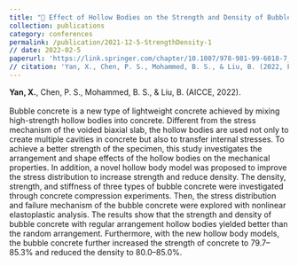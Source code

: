 ```yaml
---
title: "🔹 Effect of Hollow Bodies on the Strength and Density of Bubble Concrete"
collection: publications
category: conferences
permalink: /publication/2021-12-5-StrengthDensity-1
// date: 2022-02-5
paperurl: 'https://link.springer.com/chapter/10.1007/978-981-99-6018-7_10'
// citation: 'Yan, X., Chen, P. S., Mohammed, B. S., & Liu, B. (2022, February). Effect of Hollow Bodies on the Strength and Density of Bubble Concrete. In AWAM International Conference on Civil Engineering (pp. 133-149). Singapore: Springer Nature Singapore.'
---
```

**Yan, X.**, Chen, P. S., Mohammed, B. S., & Liu, B. (AICCE, 2022). <br><br>
Bubble concrete is a new type of lightweight concrete achieved by mixing high-strength hollow bodies into concrete. Different from the stress mechanism of the voided biaxial slab, the hollow bodies are used not only to create multiple cavities in concrete but also to transfer internal stresses. To achieve a better strength of the specimen, this study investigates the arrangement and shape effects of the hollow bodies on the mechanical properties. In addition, a novel hollow body model was proposed to improve the stress distribution to increase strength and reduce density. The density, strength, and stiffness of three types of bubble concrete were investigated through concrete compression experiments. Then, the stress distribution and failure mechanism of the bubble concrete were explored with nonlinear elastoplastic analysis. The results show that the strength and density of bubble concrete with regular arrangement hollow bodies yielded better than the random arrangement. Furthermore, with the new hollow body models, the bubble concrete further increased the strength of concrete to 79.7–85.3% and reduced the density to 80.0–85.0%.
